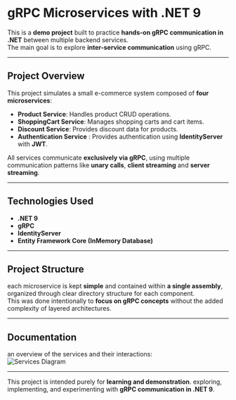 # gRPC Microservices with .NET 9

This is a **demo project** built to practice **hands-on gRPC communication in .NET** between multiple backend services.  
The main goal is to explore **inter-service communication** using gRPC.

---

##  Project Overview

This project simulates a small e-commerce system composed of **four microservices**:

- **Product Service**: Handles product CRUD operations.  
- **ShoppingCart Service**: Manages shopping carts and cart items.  
- **Discount Service**: Provides discount data for products.  
- **Authentication Service** : Provides authentication using **IdentityServer** with **JWT**.

All services communicate **exclusively via gRPC**, using multiple communication patterns like **unary calls**, **client streaming** and **server streaming**.

---

##  Technologies Used

- **.NET 9**
- **gRPC**
- **IdentityServer**
- **Entity Framework Core (InMemory Database)**

---

##  Project Structure

each microservice is kept **simple** and contained within **a single assembly**, organized through clear directory structure for each component.  
This was done intentionally to **focus on gRPC concepts** without the added complexity of layered architectures.

---

##  Documentation

 an overview of the services and their interactions:  
![Services Diagram](Documentation/Services-Diagram.jpg)

---

This project is intended purely for **learning and demonstration**. 
exploring, implementing, and experimenting with **gRPC communication in .NET 9**.
